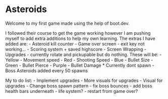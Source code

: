 # Asteroids

Welcome to my first game made using the help of boot.dev.

I followed their course to get the game working however I am pushing myself to add extra additions to help my own learning. 
The extras I have added are:
    - Asteroid kill counter
    - Game over screen - exit key not working...
    - Scoring system + saved highscore
    - Screen Wrapping
    - Upgrades - currently rotate and pickupable but do nothing. These will be:
            - Yellow   -    Movement speed
            - Red      -    Shooting Speed
            - Blue     -    Bullet Size
            - Green    -    Bullet Pierce
            - Purple   -    Bullet Damage * Currently dont spawn
    - Boss Asteroids added every 50 spawns

My to do list:
    - Implement upgrades
    - More visuals for upgrades
    - Visual for upgrades
    - Change boss spawn pattern
    - fix boss bounces
    - add boss health bars underneath 
    - life system?
    - restart from game over?
